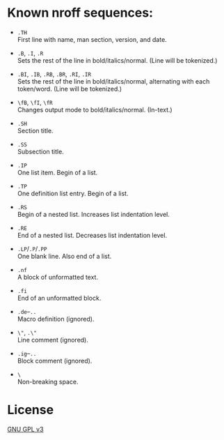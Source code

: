 # Known nroff sequences:

* `.TH`  
	First line with name, man section, version, and date.

* `.B`, `.I`, `.R`  
	Sets the rest of the line in bold/italics/normal.
	(Line will be tokenized.)

* `.BI`, `.IB`, `.RB`, `.BR`, `.RI`, `.IR`  
	Sets the rest of the line in bold/italics/normal,
	alternating with each token/word.
	(Line will be tokenized.)

* `\fB`, `\fI`, `\fR`  
	Changes output mode to bold/italics/normal.
	(In-text.)

* `.SH`  
	Section title.

* `.SS`  
	Subsection title.

* `.IP`  
	One list item.
	Begin of a list.

* `.TP`  
	One definition list entry.
	Begin of a list.

* `.RS`  
	Begin of a nested list.
	Increases list indentation level.

* `.RE`  
	End of a nested list.
	Decreases list indentation level.

* `.LP`/`.P`/`.PP`  
	One blank line.
	Also end of a list.

* `.nf`  
	A block of unformatted text.

* `.fi`  
	End of an unformatted block.

* `.de`–`..`  
	Macro definition (ignored).

* `\"`, `.\"`  
    Line comment (ignored).

* `.ig`–`..`  
    Block comment (ignored).

* `\ `  
    Non-breaking space.


# License

[GNU GPL v3](http://gnu.org/licenses/gpl.html)

